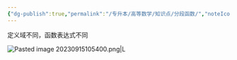 ```yaml
---
{"dg-publish":true,"permalink":"/专升本/高等数学/知识点/分段函数/","noteIcon":""}
---
```


定义域不同，函数表达式不同

![Pasted image 20230915105400.png|L](/img/user/%E3%80%90%E7%9F%A5%E8%AF%86%E7%82%B9%E5%AD%98%E5%82%A8%E7%82%B9%E3%80%91/%E9%99%84%E4%BB%B6/Pasted%20image%2020230915105400.png)